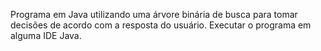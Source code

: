 Programa em Java utilizando uma árvore binária de busca para tomar decisões de acordo com a resposta do usuário.
Executar o programa em alguma IDE Java.
